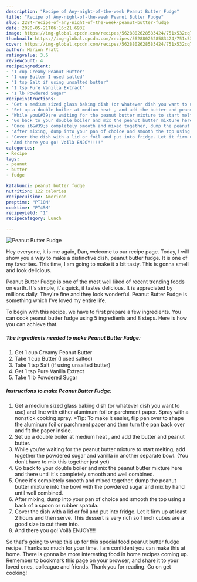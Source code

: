 ```yaml
---
description: "Recipe of Any-night-of-the-week Peanut Butter Fudge"
title: "Recipe of Any-night-of-the-week Peanut Butter Fudge"
slug: 2284-recipe-of-any-night-of-the-week-peanut-butter-fudge
date: 2020-05-21T06:16:21.693Z
image: https://img-global.cpcdn.com/recipes/5628802628583424/751x532cq70/peanut-butter-fudge-recipe-main-photo.jpg
thumbnail: https://img-global.cpcdn.com/recipes/5628802628583424/751x532cq70/peanut-butter-fudge-recipe-main-photo.jpg
cover: https://img-global.cpcdn.com/recipes/5628802628583424/751x532cq70/peanut-butter-fudge-recipe-main-photo.jpg
author: Marion Pratt
ratingvalue: 3.6
reviewcount: 4
recipeingredient:
- "1 cup Creamy Peanut Butter"
- "1 cup Butter I used salted"
- "1 tsp Salt if using unsalted butter"
- "1 tsp Pure Vanilla Extract"
- "1 lb Powdered Sugar"
recipeinstructions:
- "Get a medium sized glass baking dish (or whatever dish you want to use) and line with either aluminum foil or parchment paper. Spray with a nonstick cooking spray.               *Tip: To make it easier, flip pan over to shape the aluminum foil or parchment paper and then turn the pan back over and fit the paper inside."
- "Set up a double boiler at medium heat , and add the butter and peanut butter."
- "While you&#39;re waiting for the peanut butter mixture to start melting, add together the powdered sugar and vanilla in another separate bowl. (You don&#39;t have to mix this together just yet)"
- "Go back to your double boiler and mix the peanut butter mixture here and there until it&#39;s completely smooth and well combined."
- "Once it&#39;s completely smooth and mixed together, dump the peanut butter mixture into the bowl with the powdered sugar and mix by hand until well combined."
- "After mixing, dump into your pan of choice and smooth the top using a back of a spoon or rubber spatula."
- "Cover the dish with a lid or foil and put into fridge. Let it firm up at least 2 hours and then serve. This dessert is very rich so 1 inch cubes are a good size to cut them into."
- "And there you go! Voilà ENJOY!!!!"
categories:
- Recipe
tags:
- peanut
- butter
- fudge

katakunci: peanut butter fudge 
nutrition: 122 calories
recipecuisine: American
preptime: "PT10M"
cooktime: "PT45M"
recipeyield: "1"
recipecategory: Lunch

---
```



![Peanut Butter Fudge](https://img-global.cpcdn.com/recipes/5628802628583424/751x532cq70/peanut-butter-fudge-recipe-main-photo.jpg)

Hey everyone, it is me again, Dan, welcome to our recipe page. Today, I will show you a way to make a distinctive dish, peanut butter fudge. It is one of my favorites. This time, I am going to make it a bit tasty. This is gonna smell and look delicious.



Peanut Butter Fudge is one of the most well liked of recent trending foods on earth. It's simple, it's quick, it tastes delicious. It is appreciated by millions daily. They're fine and they look wonderful. Peanut Butter Fudge is something which I've loved my entire life.


To begin with this recipe, we have to first prepare a few ingredients. You can cook peanut butter fudge using 5 ingredients and 8 steps. Here is how you can achieve that.

<!--inarticleads1-->

##### The ingredients needed to make Peanut Butter Fudge:

1. Get 1 cup Creamy Peanut Butter
1. Take 1 cup Butter (I used salted)
1. Take 1 tsp Salt (if using unsalted butter)
1. Get 1 tsp Pure Vanilla Extract
1. Take 1 lb Powdered Sugar




<!--inarticleads2-->

##### Instructions to make Peanut Butter Fudge:

1. Get a medium sized glass baking dish (or whatever dish you want to use) and line with either aluminum foil or parchment paper. Spray with a nonstick cooking spray.               *Tip: To make it easier, flip pan over to shape the aluminum foil or parchment paper and then turn the pan back over and fit the paper inside.
1. Set up a double boiler at medium heat , and add the butter and peanut butter.
1. While you&#39;re waiting for the peanut butter mixture to start melting, add together the powdered sugar and vanilla in another separate bowl. (You don&#39;t have to mix this together just yet)
1. Go back to your double boiler and mix the peanut butter mixture here and there until it&#39;s completely smooth and well combined.
1. Once it&#39;s completely smooth and mixed together, dump the peanut butter mixture into the bowl with the powdered sugar and mix by hand until well combined.
1. After mixing, dump into your pan of choice and smooth the top using a back of a spoon or rubber spatula.
1. Cover the dish with a lid or foil and put into fridge. Let it firm up at least 2 hours and then serve. This dessert is very rich so 1 inch cubes are a good size to cut them into.
1. And there you go! Voilà ENJOY!!!!




So that's going to wrap this up for this special food peanut butter fudge recipe. Thanks so much for your time. I am confident you can make this at home. There is gonna be more interesting food in home recipes coming up. Remember to bookmark this page on your browser, and share it to your loved ones, colleague and friends. Thank you for reading. Go on get cooking!
